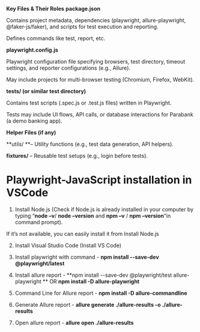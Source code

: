 **Key Files & Their Roles**
**package.json**

Contains project metadata, dependencies (playwright, allure-playwright, @faker-js/faker), and scripts for test execution and reporting.

Defines commands like test, report, etc.

**playwright.config.js**

Playwright configuration file specifying browsers, test directory, timeout settings, and reporter configurations (e.g., Allure).

May include projects for multi-browser testing (Chromium, Firefox, WebKit).

**tests/ (or similar test directory)**

Contains test scripts (.spec.js or .test.js files) written in Playwright.

Tests may include UI flows, API calls, or database interactions for Parabank (a demo banking app).

**Helper Files (if any)**

**utils/ **– Utility functions (e.g., test data generation, API helpers).

**fixtures/** – Reusable test setups (e.g., login before tests).

Playwright-JavaScript installation in VSCode
===========================================================

1. Install Node.js (Check if Node.js is already installed in your computer by typing “**node –v**/ **node –version** and **npm –v** / **npm –version**”in command prompt). 

If it’s not available, you can easily install it from Install Node.js

2. Install Visual Studio Code (Install VS Code)

3. Install playwright with command - **npm install --save-dev @playwright/latest**

4. Install allure report - **npm install --save-dev @playwright/test allure-playwright ** OR **npm install -D allure-playwright**

5. Command Line for Allure report - **npm install -D allure-commandline**

6. Generate Allure report - **allure generate ./allure-results -o ./allure-results**

7. Open allure report - **allure open ./allure-results**
